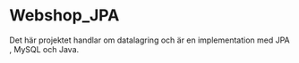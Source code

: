 # Webshop_JPA
Det här projektet handlar om datalagring och är en implementation med JPA , MySQL och Java.
